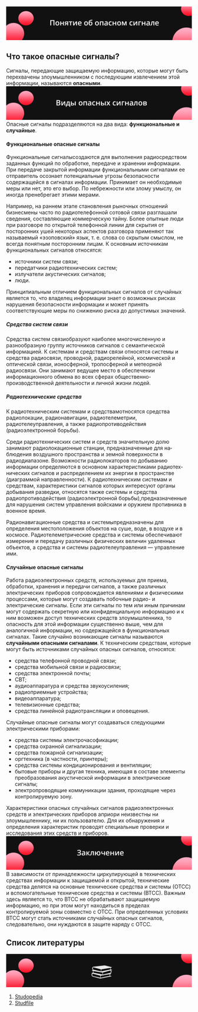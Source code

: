 
![Image alt](https://github.com/begottten/The_concept_of_a_dangerous_signal.md/blob/main/images/image1.png)
## Что такое опасные сигналы?
Сигналы, передающие защищаемую информацию, которые могут быть перехвачены злоумышленником с последующим извлечением этой информации, называются **опасными**.
![Image alt](https://github.com/begottten/The_concept_of_a_dangerous_signal.md/blob/main/images/image2.png)
 Опасные сигналы подразделяются на два вида: **функциональные и случайные**.
#### Функциональные опасные сигналы
Функциональные сигналысоздаются для выполнения радиосредством заданных функций по обработке, передаче и хранении информации. При передаче закрытой информации функциональными сигналами ее отправитель осознает потенциальные угрозы безопасности содержащейся в сигналах информации. Принимает он необходимые меры или нет, это его выбор. По небрежности или злому умыслу, он иногда пренебрегает этими мерами. 

Например, на раннем этапе становления рыночных отношений бизнесмены часто по радиотелефонной сотовой связи разглашали сведения, составляющие коммерческую тайну. Более опытные люди при разговоре по открытой телефонной линии для скрытия от посторонних ушей некоторых аспектов разговора применяют так называемый «эзоповский» язык, т. е. слова со скрытым смыслом, не всегда понятным посторонним лицам. К основным источникам функциональных сигналов относятся:
- источники систем связи;
- передатчики радиотехнических систем;
- излучатели акустических сигналов;
- люди.

Принципиальным отличием функциональных сигналов от случайных является то, что владелец информации знает о возможных рисках нарушения безопасности информации и может принять соответствующие меры по снижению риска до допустимых значений.
##### Средства систем связи
Средства систем связиобразуют наиболее многочисленную и разнообразную группу источников сигналов с семантической информацией. К системам и средствам связи относятся системы и средства радиосвязи, проводной, радиорелейной, космической и оптической связи, ионосферной, тропосферной и метеорной радиосвязи. Они занимают ведущее место в обеспечении информационного обмена во всех сферах общественно-производственной деятельности и личной жизни людей.
##### Радиотехнические средства
К радиотехническим системам и средствамотносятся средства радиолокации, радионавигации, радиотелеметрии, радиотелеуправления, а также радиопротиводействия (радиоэлектронной борьбы).

Среди радиотехнических систем и средств значительную долю занимают радиолокационные станции, предназначенные для на­блюдения воздушного пространства и земной поверхности в радиодиапазоне. Возможности радиолокаторов по добыванию информации определяются в основном характеристиками радиотех­нических сигналов и распределением их энергии в пространстве (диаграммой направленности). К радиотехническим системам и средствам, характеристики сигналов которых интересуют органы добывания разведки, относятся также системы и средства радиопротиводействия (радиоэлектронной борьбы),предназначенные для нарушения систем управления войсками и оружием противника в военное время.

Радионавигационные средства и системыпредназначены для определения местоположения объектов на суше, воде, в воздухе и в космосе. Радиотелеметрические средства и системы обеспечивают измерение и передачу различных физических величин удаленных объектов, а средства и системы радиотелеуправления — управление ими.
#### Случайные опасные сигналы
Работа радиоэлектронных средств, используемых для приема, обработки, хранения и передачи сигналов, а также различных электрических приборов сопровождается явлениями и физическими процессами, которые могут создавать побочные радио- и электрические сигналы. Если эти сигналы по тем или иным причинам могут содержать секретную или конфиденциальную информацию и к ним возможен доступ технических средств злоумышленника, то опасность для этой информации существенно выше, чем для аналогичной информации, но содержащейся в функциональных сигналах. Такие случайно возникающие сигналы называются **случайными опасными сигналами**.
К техническим средствам, которые могут быть источниками случайных опасных сигналов, относятся:
- средства телефонной проводной связи;
- средства мобильной связи и радиосвязи;
- средства электронной почты;
- СВТ;
- аудиоаппаратура и средства звукоусиления;
- радиоприемные устройства;
- видеоаппаратура;
- телевизионные средства;
- средства линейной радиотрансляции и оповещения.

Случайные опасные сигналы могут создаваться следующими электрическими приборами:
- средства системы электрочасофикации;
- средства охранной сигнализации;
- средства пожарной сигнализации;
- оргтехника (в частности, принтеры);
- средства системы кондиционирования и вентиляции;
- бытовые приборы и другая техника, имеющая в составе элементы преобразования акустической информации в электрические сигналы;
- электропроводящие коммуникации здания, проходящие через контролируемую зону.

Характеристики опасных случайных сигналов радиоэлектронных средств и электрических приборов априори неизвестны ни злоумышленнику, ни их пользователю. Для их обнаружения и определения характеристик проводят специальные проверки и исследования этих средств и приборов.
![Image alt](https://github.com/begottten/The_concept_of_a_dangerous_signal.md/blob/main/images/image3.png)
В зависимости от принадлежности циркулирующей в технических средствах информации к защищаемой и открытой, технические средства делятся на основные технические средства и системы (ОТСС) и вспомогательные технические средства и системы (ВТСС). Важным здесь является то, что ВТСС не обрабатывают защищаемую информацию, но при этом могут находиться в пределах контролируемой зоны совместно с ОТСС. При определенных условиях ВТСС могут стать источниками случайных опасных сигналов, следовательно, они нуждаются в защите наряду с ОТСС.
## Список литературы
![Image alt](https://github.com/begottten/The_concept_of_a_dangerous_signal.md/blob/main/images/image4.png)
1. [Studopedia](https://studopedia.ru/18_70331_opasnie-signali-i-ih-istochniki.html)
2. [Studfile](https://studfile.net/preview/4170603/page:6/)
